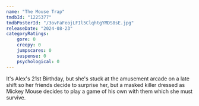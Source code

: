 ```yaml
---
name: "The Mouse Trap"
tmdbId: "1225377"
tmdbPosterId: "/3ovFaFeojLFIl5ClqhtgYMDS8sE.jpg"
releaseDate: "2024-08-23"
categoryRatings:
    gore: 0
    creepy: 0
    jumpscares: 0
    suspense: 0
    psychological: 0
---
```

It's Alex's 21st Birthday, but she's stuck at the amusement arcade on a late shift so her friends decide to surprise her, but a masked killer dressed as Mickey Mouse decides to play a game of his own with them which she must survive.
